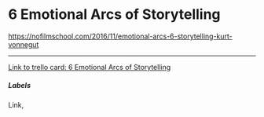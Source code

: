 # 6 Emotional Arcs of Storytelling

https://nofilmschool.com/2016/11/emotional-arcs-6-storytelling-kurt-vonnegut

---

[Link to trello card: 6 Emotional Arcs of Storytelling](https://trello.com/c/hOA2IPwC)

##### Labels

Link, 